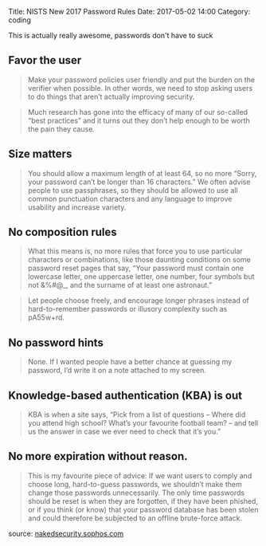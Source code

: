 Title: NISTS New 2017 Password Rules
Date: 2017-05-02 14:00
Category: coding

This is actually really awesome, passwords don't have to suck

## Favor the user
 
> Make your password policies user friendly and put the burden on the verifier when possible. In other words, we need to stop asking users to do things that aren’t actually improving security.

> Much research has gone into the efficacy of many of our so-called “best practices” and it turns out they don’t help enough to be worth the pain they cause.

## Size matters
> You should allow a maximum length of at least 64, so no more “Sorry, your password can’t be longer than 16 characters.” We often advise people to use passphrases, so they should be allowed to use all common punctuation characters and any language to improve usability and increase variety.

## No composition rules
> What this means is, no more rules that force you to use particular characters or combinations, like those daunting conditions on some password reset pages that say, “Your password must contain one lowercase letter, one uppercase letter, one number, four symbols but not &%#@_, and the surname of at least one astronaut.”

> Let people choose freely, and encourage longer phrases instead of hard-to-remember passwords or illusory complexity such as pA55w+rd.

## No password hints
> None. If I wanted people have a better chance at guessing my password, I’d write it on a note attached to my screen.

## Knowledge-based authentication (KBA) is out
> KBA is when a site says, “Pick from a list of questions – Where did you attend high school? What’s your favourite football team? – and tell us the answer in case we ever need to check that it’s you.”

## No more expiration without reason.
> This is my favourite piece of advice: If we want users to comply and choose long, hard-to-guess passwords, we shouldn’t make them change those passwords unnecessarily.
> The only time passwords should be reset is when they are forgotten, if they have been phished, or if you think (or know) that your password database has been stolen and could therefore be subjected to an offline brute-force attack.

source: [nakedsecurity.sophos.com](https://nakedsecurity.sophos.com/2016/08/18/nists-new-password-rules-what-you-need-to-know/)
